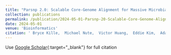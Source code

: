 ```yaml
---
title: "Parsnp 2.0: Scalable Core-Genome Alignment for Massive Microbial Datasets"
collection: publications
permalink: /publication/2024-05-01-Parsnp-20-Scalable-Core-Genome-Alignment-for-Massive-Microbial-Datasets
date: 2024-05-01
venue: 'Bioinformatics'
citation: ' Bryce Kille,  Michael Nute,  Victor Huang,  Eddie Kim,  Adam Phillippy,  Todd Treangen, &quot;Parsnp 2.0: Scalable Core-Genome Alignment for Massive Microbial Datasets.&quot; Bioinformatics, 2024.'
---
```

Use [Google Scholar](https://scholar.google.com/scholar?q=Parsnp+2.0:+Scalable+Core+Genome+Alignment+for+Massive+Microbial+Datasets){:target="_blank"} for full citation